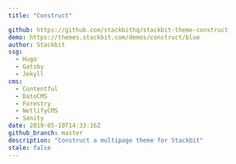 ```yaml
---
title: "Construct"

github: https://github.com/stackbithq/stackbit-theme-construct
demo: https://themes.stackbit.com/demos/construct/blue
author: Stackbit
ssg:
  - Hugo
  - Gatsby
  - Jekyll
cms:
  - Contentful
  - DatoCMS
  - Forestry
  - NetlifyCMS
  - Sanity
date: 2019-05-10T14:33:16Z
github_branch: master
description: "Construct a multipage theme for Stackbit"
stale: false
---
```


